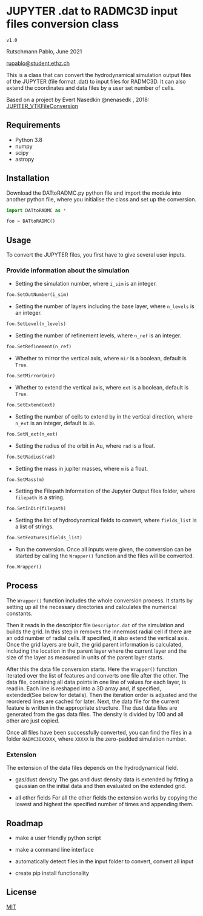 # JUPYTER .dat to RADMC3D input files conversion class

`v1.0`

Rutschmann Pablo, June 2021

rupablo@student.ethz.ch

This is a class that can convert the hydrodynamical simulation output files of the JUPYTER (file format .dat) to input files for RADMC3D. It can also extend the coordinates and data files by a user set number of cells. 

Based on a project by Evert Nasedkin @nenasedk , 2018: [JUPITER_VTKFileConversion](https://github.com/nenasedk/JUPITER_VTKFileConversion)

## Requirements
* Python 3.8
* numpy
* scipy
* astropy


## Installation

Download the DATtoRADMC.py python file and import the module into another python file, where you initialise the class and set up the conversion.

```python
import DATtoRADMC as *

foo = DATtoRADMC()
```


## Usage

To convert the JUPYTER files, you first have to give several user inputs.

### Provide information about the simulation

* Setting the simulation number, where `i_sim` is an integer.

```python
foo.SetOutNumber(i_sim)
```

* Setting the number of layers including the base layer, where `n_levels` is an integer.

```python
foo.SetLevel(n_levels)
```

* Setting the number of refinement levels, where `n_ref` is an integer.

```python
foo.SetRefinement(n_ref)
```

* Whether to mirror the vertical axis, where `mir` is a boolean, default is `True`.
```python
foo.SetMirror(mir)
```

* Whether to extend the vertical axis, where `ext` is a boolean, default is `True`.
```python
foo.SetExtend(ext)
```

* Setting the number of cells to extend by in the vertical direction, where `n_ext` is an integer, default is `30`.

```python
foo.SetN_ext(n_ext)
```

* Setting the radius of the orbit in Au, where `rad` is a float.
```python
foo.SetRadius(rad)
```

* Setting the mass in jupiter masses, where `m` is a float.
```python
foo.SetMass(m)
```

* Setting the Filepath Information of the Jupyter Output files folder, where `filepath` is a string.
```python
foo.SetInDir(filepath)
```

* Setting the list of hydrodynamical fields to convert, where `fields_list` is a list of strings.

```python
foo.SetFeatures(fields_list)
```

* Run the conversion. Once all inputs were given, the conversion can be started by calling the `Wrapper()` function and the files will be converted.

```python
foo.Wrapper()
```

## Process

The `Wrapper()` function includes the whole conversion process. 
It starts by setting up all the necessary directories and calculates the numerical constants.

Then it reads in the descriptor file `Descriptor.dat` of the simulation and builds the grid. In this step in removes the innermost radial cell if there are an odd number of radial cells. If specified, it also extend the vertical axis. Once the grid layers are built, the grid parent information is calculated, including the location in the parent layer where the current layer and the size of the layer as measured in units of the parent layer starts.

After this the data file conversion starts. Here the `Wrapper()` function iterated over the list of features and converts one file after the other. The data file, containing all data points in one line of values for each layer, is read in. Each line is reshaped into a 3D array and, if specified, extended(See below for details). Then the iteration order is adjusted and the reordered lines are cached for later.
Next, the data file for the current feature is written in the appropriate structure. The dust data files are generated from the gas data files. The density is divided by 100 and all other are just copied.

Once all files have been successfully converted, you can find the files in a folder `RADMC3DXXXXX`, where `XXXXX` is the zero-padded simulation number.

### Extension

The extension of the data files depends on the hydrodynamical field. 

* gas/dust density
The gas and dust density data is extended by fitting a gaussian on the initial data and then evaluated on the extended grid.

* all other fields
For all the other fields the extension works by copying the lowest and highest the specified number of times and appending them.

 

## Roadmap

* make a user friendly python script

* make a command line interface

* automatically detect files in the input folder to convert, convert all input

* create pip install functionality


## License
[MIT](https://choosealicense.com/licenses/mit/)